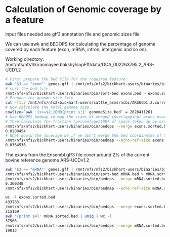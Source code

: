 # Calculation of Genomic coverage by a feature

Input files needed are gff3 annotation file and genomic sizes file

We can use awk and BEDOPS for calculating the percentage of genome covered by each feature (exon, mRNA, intron, intergenic and so on).

Working directory: /mnt/nfs/nfs1/kiranmayee.bakshy/snpEff/data/GCA_002263795.2_ARS-UCD1.2

```bash
# First prepare the bed file for the required feature:
awk '$3 == "exon"' genes.gff | /mnt/nfs/nfs2/bickhart-users/binaries/bin/convert2bed -i gff - -d > exons.bed
# sort the bed file
/mnt/nfs/nfs2/bickhart-users/binaries/bin/sort-bed exons.bed > exons.sorted.bed
# Prepare the genome size file 
cut -f1,2 /mnt/nfs/nfs2/bickhart-users/cattle_asms/ncbi/ARSUCD1.2.current_ref.fa.fai > genomeSize.bed
# Now calculate the total genome size
cowSize=`awk '{s+=$2;}END{print s;}' genomeSize.bed` = 2628411261
# Use BEDOPS bedmap to map the sizes of merged (overlapping) exons over the current genomic space. 
# Then calculate the fraction (percentage/100) of space taken up by exons by dividing by the size of the genome build
/mnt/nfs/nfs2/bickhart-users/binaries/bin/bedops --merge exons.sorted.bed | /mnt/nfs/nfs2/bickhart-users/binaries/bin/bedmap --echo-ref-size - genomeSize.bed | awk '{s+=$1;}END{print s/2628411261;}'
0.0208454
# What would the coverage be if we don't merge the bed coordinates of the exons
/mnt/nfs/nfs2/bickhart-users/binaries/bin/bedmap --echo-ref-size exons.sorted.bed genomeSize.bed | awk '{s+=$1;}END{print s/2628411261;}'
0.0364536
```

The exons from the Ensembl gff3 file cover around 2% of the current bovine reference genome ARS-UCDv1.2

```bash
awk '$3 == "mRNA"' genes.gff | /mnt/nfs/nfs2/bickhart-users/binaries/bin/convert2bed -i gff - -d > mRNA.bed
/mnt/nfs/nfs2/bickhart-users/binaries/bin/sort-bed mRNA.bed > mRNA.sorted.bed
/mnt/nfs/nfs2/bickhart-users/binaries/bin/bedops --merge mRNA.sorted.bed | /mnt/nfs/nfs2/bickhart-users/binaries/bin/bedmap --echo-ref-size - genomeSize.bed | awk '{s+=$1;}END{print s/2628411261;}'
0.360348
/mnt/nfs/nfs2/bickhart-users/binaries/bin/bedmap --echo-ref-size mRNA.sorted.bed genomeSize.bed | awk '{s+=$1;}END{print s/2628411261;}' 0.832335
```

```bash
wc -l exons.sorted.bed
433783
/mnt/nfs/nfs2/bickhart-users/binaries/bin/bedops --merge exons.sorted.bed | wc -l
215169
awk '{print $4}' mRNA.sorted.bed | uniq | wc -l
37506
/mnt/nfs/nfs2/bickhart-users/binaries/bin/bedops --merge mRNA.sorted.bed | wc -l
19813
```





